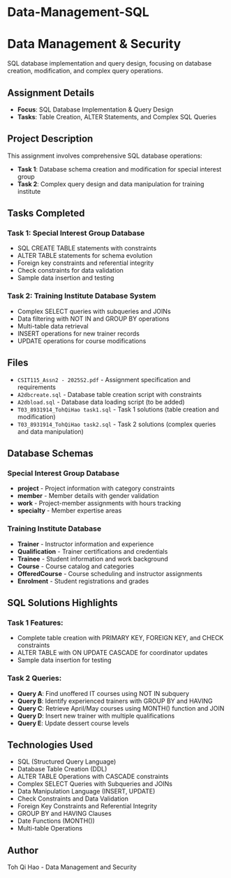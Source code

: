 # Data-Management-SQL
# Data Management & Security

SQL database implementation and query design, focusing on database creation, modification, and complex query operations.

## Assignment Details
- **Focus**: SQL Database Implementation & Query Design
- **Tasks**: Table Creation, ALTER Statements, and Complex SQL Queries

## Project Description
This assignment involves comprehensive SQL database operations:
- **Task 1**: Database schema creation and modification for special interest group
- **Task 2**: Complex query design and data manipulation for training institute

## Tasks Completed

### Task 1: Special Interest Group Database
- SQL CREATE TABLE statements with constraints
- ALTER TABLE statements for schema evolution
- Foreign key constraints and referential integrity
- Check constraints for data validation
- Sample data insertion and testing

### Task 2: Training Institute Database System
- Complex SELECT queries with subqueries and JOINs
- Data filtering with NOT IN and GROUP BY operations
- Multi-table data retrieval
- INSERT operations for new trainer records
- UPDATE operations for course modifications

## Files
- `CSIT115_Assn2 - 2025S2.pdf` - Assignment specification and requirements
- `A2dbcreate.sql` - Database table creation script with constraints
- `A2dbload.sql` - Database data loading script (to be added)
- `T03_8931914_TohQiHao task1.sql` - Task 1 solutions (table creation and modification)
- `T03_8931914_TohQiHao task2.sql` - Task 2 solutions (complex queries and data manipulation)

## Database Schemas

### Special Interest Group Database
- **project** - Project information with category constraints
- **member** - Member details with gender validation
- **work** - Project-member assignments with hours tracking
- **specialty** - Member expertise areas

### Training Institute Database
- **Trainer** - Instructor information and experience
- **Qualification** - Trainer certifications and credentials
- **Trainee** - Student information and work background
- **Course** - Course catalog and categories
- **OfferedCourse** - Course scheduling and instructor assignments
- **Enrolment** - Student registrations and grades

## SQL Solutions Highlights

### Task 1 Features:
- Complete table creation with PRIMARY KEY, FOREIGN KEY, and CHECK constraints
- ALTER TABLE with ON UPDATE CASCADE for coordinator updates
- Sample data insertion for testing

### Task 2 Queries:
- **Query A**: Find unoffered IT courses using NOT IN subquery
- **Query B**: Identify experienced trainers with GROUP BY and HAVING
- **Query C**: Retrieve April/May courses using MONTH() function and JOIN
- **Query D**: Insert new trainer with multiple qualifications
- **Query E**: Update dessert course levels

## Technologies Used
- SQL (Structured Query Language)
- Database Table Creation (DDL)
- ALTER TABLE Operations with CASCADE constraints
- Complex SELECT Queries with Subqueries and JOINs
- Data Manipulation Language (INSERT, UPDATE)
- Check Constraints and Data Validation
- Foreign Key Constraints and Referential Integrity
- GROUP BY and HAVING Clauses
- Date Functions (MONTH())
- Multi-table Operations

## Author
Toh Qi Hao - Data Management and Security
